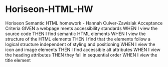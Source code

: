 # Horiseon-HTML-HW
Horiseon Semantic HTML homework - Hannah Culver-Zawislak
Acceptance Criteria
  GIVEN a webpage meets accessibility standards
  WHEN I view the source code
  THEN I find semantic HTML elements
  WHEN I view the structure of the HTML elements
  THEN I find that the elements follow a logical structure independent of styling and positioning
  WHEN I view the icon and image elements
  THEN I find accessible alt attributes
  WHEN I view the heading attributes
  THEN they fall in sequential order
  WHEN I view the title element
